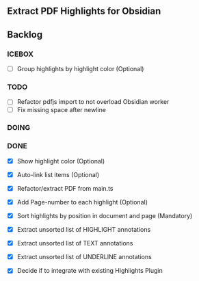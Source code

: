 ## Extract PDF Highlights for Obsidian

## Backlog

### ICEBOX
- [ ] Group highlights by highlight color (Optional)

### TODO
- [ ] Refactor pdfjs import to not overload Obsidian worker
- [ ] Fix missing space after newline

### DOING

### DONE
- [x] Show highlight color (Optional)
- [x] Auto-link list items (Optional)
- [x] Refactor/extract PDF from main.ts 
- [x] Add Page-number to each highlight (Optional)
- [x] Sort highlights by position in document and page (Mandatory)
- [x] Extract unsorted list of HIGHLIGHT annotations
- [x] Extract unsorted list of TEXT annotations
- [x] Extract unsorted list of UNDERLINE annotations
- [x] Decide if to integrate with existing Highlights Plugin

